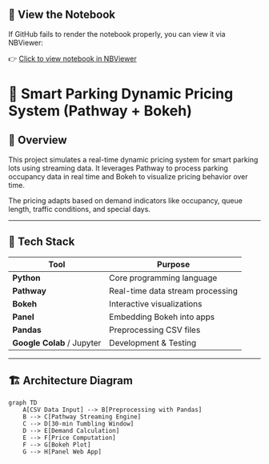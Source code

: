 ## 📘 View the Notebook

If GitHub fails to render the notebook properly, you can view it via NBViewer:

👉 [Click to view notebook in NBViewer](https://nbviewer.org/github/abhinav-77000/SA_Capstone/blob/main/SA_CAPSTONE%20%281%29.ipynb)

# 🚗 Smart Parking Dynamic Pricing System (Pathway + Bokeh)

## 📌 Overview

This project simulates a real-time dynamic pricing system for smart parking lots using streaming data. It leverages Pathway to process parking occupancy data in real time and Bokeh to visualize pricing behavior over time. 

The pricing adapts based on demand indicators like occupancy, queue length, traffic conditions, and special days.

---

## 🧰 Tech Stack

| Tool        | Purpose                        |
|-------------|--------------------------------|
| **Python**  | Core programming language      |
| **Pathway** | Real-time data stream processing |
| **Bokeh**   | Interactive visualizations     |
| **Panel**   | Embedding Bokeh into apps      |
| **Pandas**  | Preprocessing CSV files        |
| **Google Colab** / Jupyter | Development & Testing |

---

## 🏗️ Architecture Diagram

```mermaid
graph TD
    A[CSV Data Input] --> B[Preprocessing with Pandas]
    B --> C[Pathway Streaming Engine]
    C --> D[30-min Tumbling Window]
    D --> E[Demand Calculation]
    E --> F[Price Computation]
    F --> G[Bokeh Plot]
    G --> H[Panel Web App]




